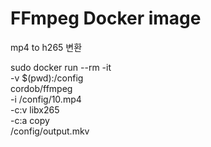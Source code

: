 # FFmpeg Docker image











mp4 to h265  변환 

sudo docker run --rm -it \
  -v $(pwd):/config \
cordob/ffmpeg \
  -i /config/10.mp4 \
  -c:v libx265 \
  -c:a copy \
  /config/output.mkv
